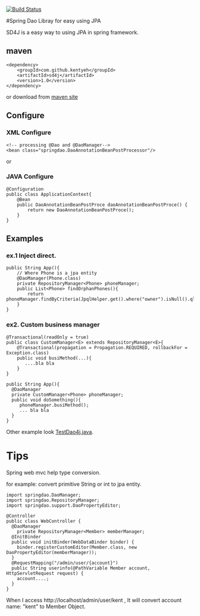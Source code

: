 [![Build Status](https://travis-ci.org/kentyeh/sd4j.svg?branch=master)](https://travis-ci.org/kentyeh/sd4j)

#Spring Dao Libray for easy using JPA

SD4J is a easy way to using JPA in spring framework.

## maven
```
<dependency>
    <groupId>com.github.kentyeh</groupId>
    <artifactId>sd4j</artifactId>
    <version>1.0</version>
</dependency>
```
or download from [maven site](http://search.maven.org/#search%7Cga%7C1%7Cg:%22com.github.kentyeh%22%20AND%20a:%22sd4j%22)

## Configure
### XML Configure
```
<!-- processing @Dao and @DaoManager-->
<bean class="springdao.DaoAnnotationBeanPostProcessor"/>
```
or
### JAVA Configure
```
@Configuration
public class ApplicationContext{
    @Bean
    public DaoAnnotationBeanPostProce daoAnnotationBeanPostProce() {
        return new DaoAnnotationBeanPostProce();
    }
}
```
## Examples
### ex.1 Inject direct.
```
public String App(){
    // Where Phone is a jpa entity
    @DaoManager(Phone.class)
    private RepositoryManager<Phone> phoneManager;
    public List<Phone> findOrphanPhones(){
        return phoneManager.findByCriteria(JpqlHelper.get().where("owner").isNull().ql());
    }
}
```
### ex2. Custom business manager
```
@Transactional(readOnly = true)
public class CustomManager<E> extends RepositoryManager<E>{
    @Transactional(propagation = Propagation.REQUIRED, rollbackFor = Exception.class)
    public void busiMethod(...){
       ....bla bla
    }
}
```
```
public String App(){
  @DaoManager
  private CustomManager<Phone> phoneManager;
  public void doSomething(){
     phoneManager.busiMethod();
     ... bla bla
  }
}
```
Other example look [TestDao4j.java](https://github.com/kentyeh/sd4j/blob/master/src/test/java/springdao/TestDao4j.java).

# Tips
Spring web mvc help type conversion.

for example: convert primitive String or int  to jpa entity.
```
import springdao.DaoManager;
import springdao.RepositoryManager;
import springdao.support.DaoPropertyEditor;

@Controller
public class WebController {
  @DaoManager
    private RepositoryManager<Member> memberManager;
  @InitBinder
  public void initBinder(WebDataBinder binder) {
    binder.registerCustomEditor(Member.class, new DaoPropertyEditor(memberManager));
  }
  @RequestMapping("/admin/user/{account}")
  public String userinfo(@PathVariable Member account, HttpServletRequest request) {
    account....;
  }
}
```
When I access http://localhost/admin/user/kent ,
It will convert account name: "kent" to Member Object.
